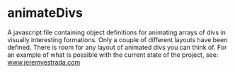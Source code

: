 animateDivs
===========

A javascript file containing object definitions for animating arrays of divs in visually interesting formations.
Only a couple of different layouts have been defined. There is room for any layout of animated divs you can think of.
For an example of what is possible with the current state of the project, see: www.jeremyestrada.com
